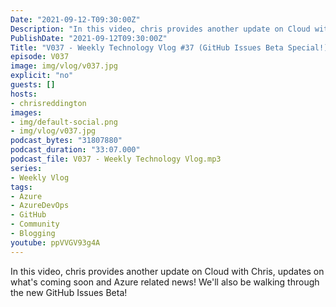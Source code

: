 ```yaml
---
Date: "2021-09-12-T09:30:00Z"
Description: "In this video, chris provides another update on Cloud with Chris, updates on what's coming soon and Azure related news! We'll also be walking through the new GitHub Issues Beta!"
PublishDate: "2021-09-12T09:30:00Z"
Title: "V037 - Weekly Technology Vlog #37 (GitHub Issues Beta Special!)"
episode: V037
image: img/vlog/v037.jpg
explicit: "no"
guests: []
hosts:
- chrisreddington
images:
- img/default-social.png
- img/vlog/v037.jpg
podcast_bytes: "31807880"
podcast_duration: "33:07.000"
podcast_file: V037 - Weekly Technology Vlog.mp3
series:
- Weekly Vlog
tags:
- Azure
- AzureDevOps
- GitHub
- Community
- Blogging
youtube: ppVVGV93g4A
---
```

In this video, chris provides another update on Cloud with Chris, updates on what's coming soon and Azure related news! We'll also be walking through the new GitHub Issues Beta!
